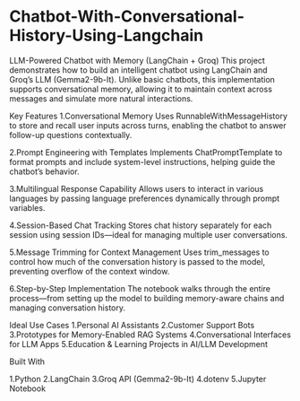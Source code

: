 # Chatbot-With-Conversational-History-Using-Langchain

LLM-Powered Chatbot with Memory (LangChain + Groq)
This project demonstrates how to build an intelligent chatbot using LangChain and Groq’s LLM (Gemma2-9b-It). Unlike basic chatbots, this implementation supports conversational memory, allowing it to maintain context across messages and simulate more natural interactions.

Key Features
1.Conversational Memory
Uses RunnableWithMessageHistory to store and recall user inputs across turns, enabling the chatbot to answer follow-up questions contextually.

2.Prompt Engineering with Templates
Implements ChatPromptTemplate to format prompts and include system-level instructions, helping guide the chatbot’s behavior.

3.Multilingual Response Capability
Allows users to interact in various languages by passing language preferences dynamically through prompt variables.

4.Session-Based Chat Tracking
Stores chat history separately for each session using session IDs—ideal for managing multiple user conversations.

5.Message Trimming for Context Management
Uses trim_messages to control how much of the conversation history is passed to the model, preventing overflow of the context window.

6.Step-by-Step Implementation
The notebook walks through the entire process—from setting up the model to building memory-aware chains and managing conversation history.

Ideal Use Cases
1.Personal AI Assistants
2.Customer Support Bots
3.Prototypes for Memory-Enabled RAG Systems
4.Conversational Interfaces for LLM Apps
5.Education & Learning Projects in AI/LLM Development

Built With

1.Python
2.LangChain
3.Groq API (Gemma2-9b-It)
4.dotenv
5.Jupyter Notebook
